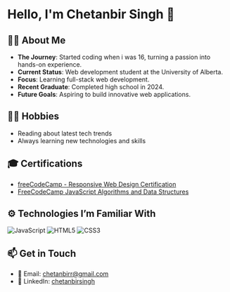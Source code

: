 # Hello, I'm Chetanbir Singh 👋

## 🏄‍♂️ About Me
- **The Journey**: Started coding when i was 16, turning a passion into hands-on experience.
- **Current Status**: Web development student at the University of Alberta.
- **Focus**: Learning full-stack web development.
- **Recent Graduate**: Completed high school in 2024.
- **Future Goals**: Aspiring to build innovative web applications.

## 🧑‍💻 Hobbies
- Reading about latest tech trends
- Always learning new technologies and skills

## 🎓 Certifications
- [freeCodeCamp - Responsive Web Design Certification](https://www.freecodecamp.org/certification/chetanbirsingh/responsive-web-design)
- [FreeCodeCamp JavaScript Algorithms and Data Structures](https://www.freecodecamp.org/certification/chetanbirsingh/javascript-algorithms-and-data-structures-v8)

## ⚙️ Technologies I’m Familiar With
![JavaScript](https://img.shields.io/badge/javascript-%23323330.svg?style=for-the-badge&logo=javascript&logoColor=%23F7DF1E)  ![HTML5](https://img.shields.io/badge/html5-%23E34F26.svg?style=for-the-badge&logo=html5&logoColor=white) ![CSS3](https://img.shields.io/badge/css3-%231572B6.svg?style=for-the-badge&logo=css3&logoColor=white)

## 📫 Get in Touch
- 📧 Email: chetanbirr@gmail.com
- 💼 LinkedIn: [chetanbirsingh](http://linkedin.com/in/chetanbir-singh)
